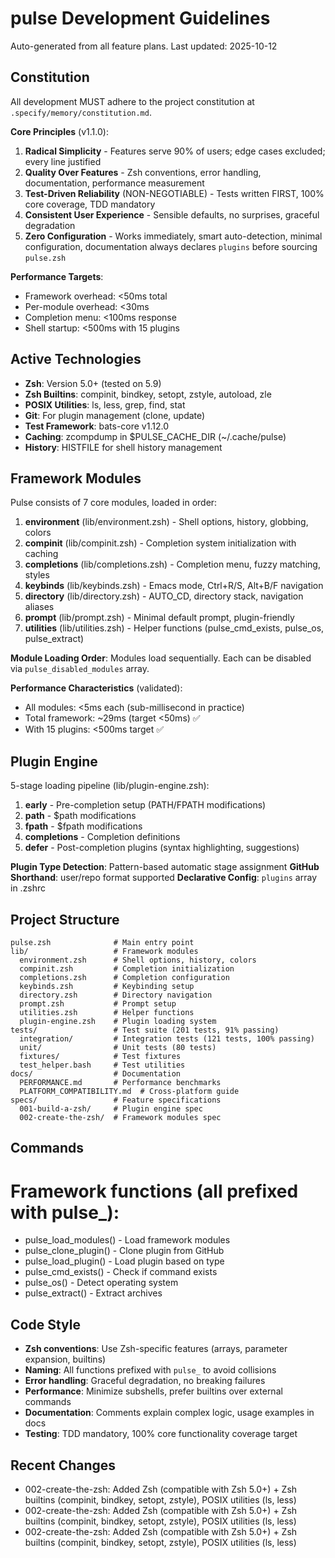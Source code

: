 # pulse Development Guidelines

Auto-generated from all feature plans. Last updated: 2025-10-12

## Constitution

All development MUST adhere to the project constitution at `.specify/memory/constitution.md`.

**Core Principles** (v1.1.0):

1. **Radical Simplicity** - Features serve 90% of users; edge cases excluded; every line justified
2. **Quality Over Features** - Zsh conventions, error handling, documentation, performance measurement
3. **Test-Driven Reliability** (NON-NEGOTIABLE) - Tests written FIRST, 100% core coverage, TDD mandatory
4. **Consistent User Experience** - Sensible defaults, no surprises, graceful degradation
5. **Zero Configuration** - Works immediately, smart auto-detection, minimal configuration, documentation always declares `plugins` before sourcing `pulse.zsh`

**Performance Targets**:
- Framework overhead: <50ms total
- Per-module overhead: <30ms
- Completion menu: <100ms response
- Shell startup: <500ms with 15 plugins

## Active Technologies
- **Zsh**: Version 5.0+ (tested on 5.9)
- **Zsh Builtins**: compinit, bindkey, setopt, zstyle, autoload, zle
- **POSIX Utilities**: ls, less, grep, find, stat
- **Git**: For plugin management (clone, update)
- **Test Framework**: bats-core v1.12.0
- **Caching**: zcompdump in $PULSE_CACHE_DIR (~/.cache/pulse)
- **History**: HISTFILE for shell history management

## Framework Modules

Pulse consists of 7 core modules, loaded in order:

1. **environment** (lib/environment.zsh) - Shell options, history, globbing, colors
2. **compinit** (lib/compinit.zsh) - Completion system initialization with caching
3. **completions** (lib/completions.zsh) - Completion menu, fuzzy matching, styles
4. **keybinds** (lib/keybinds.zsh) - Emacs mode, Ctrl+R/S, Alt+B/F navigation
5. **directory** (lib/directory.zsh) - AUTO_CD, directory stack, navigation aliases
6. **prompt** (lib/prompt.zsh) - Minimal default prompt, plugin-friendly
7. **utilities** (lib/utilities.zsh) - Helper functions (pulse_cmd_exists, pulse_os, pulse_extract)

**Module Loading Order**: Modules load sequentially. Each can be disabled via `pulse_disabled_modules` array.

**Performance Characteristics** (validated):
- All modules: <5ms each (sub-millisecond in practice)
- Total framework: ~29ms (target <50ms) ✅
- With 15 plugins: <500ms target ✅

## Plugin Engine

5-stage loading pipeline (lib/plugin-engine.zsh):

1. **early** - Pre-completion setup (PATH/FPATH modifications)
2. **path** - $path modifications
3. **fpath** - $fpath modifications
4. **completions** - Completion definitions
5. **defer** - Post-completion plugins (syntax highlighting, suggestions)

**Plugin Type Detection**: Pattern-based automatic stage assignment
**GitHub Shorthand**: user/repo format supported
**Declarative Config**: `plugins` array in .zshrc

## Project Structure
```
pulse.zsh              # Main entry point
lib/                   # Framework modules
  environment.zsh      # Shell options, history, colors
  compinit.zsh         # Completion initialization
  completions.zsh      # Completion configuration
  keybinds.zsh         # Keybinding setup
  directory.zsh        # Directory navigation
  prompt.zsh           # Prompt setup
  utilities.zsh        # Helper functions
  plugin-engine.zsh    # Plugin loading system
tests/                 # Test suite (201 tests, 91% passing)
  integration/         # Integration tests (121 tests, 100% passing)
  unit/                # Unit tests (80 tests)
  fixtures/            # Test fixtures
  test_helper.bash     # Test utilities
docs/                  # Documentation
  PERFORMANCE.md       # Performance benchmarks
  PLATFORM_COMPATIBILITY.md  # Cross-platform guide
specs/                 # Feature specifications
  001-build-a-zsh/     # Plugin engine spec
  002-create-the-zsh/  # Framework modules spec
```

## Commands
# Framework functions (all prefixed with pulse_):
- pulse_load_modules() - Load framework modules
- pulse_clone_plugin() - Clone plugin from GitHub
- pulse_load_plugin() - Load plugin based on type
- pulse_cmd_exists() - Check if command exists
- pulse_os() - Detect operating system
- pulse_extract() - Extract archives

## Code Style
- **Zsh conventions**: Use Zsh-specific features (arrays, parameter expansion, builtins)
- **Naming**: All functions prefixed with `pulse_` to avoid collisions
- **Error handling**: Graceful degradation, no breaking failures
- **Performance**: Minimize subshells, prefer builtins over external commands
- **Documentation**: Comments explain complex logic, usage examples in docs
- **Testing**: TDD mandatory, 100% core functionality coverage target

## Recent Changes
- 002-create-the-zsh: Added Zsh (compatible with Zsh 5.0+) + Zsh builtins (compinit, bindkey, setopt, zstyle), POSIX utilities (ls, less)
- 002-create-the-zsh: Added Zsh (compatible with Zsh 5.0+) + Zsh builtins (compinit, bindkey, setopt, zstyle), POSIX utilities (ls, less)
- 002-create-the-zsh: Added Zsh (compatible with Zsh 5.0+) + Zsh builtins (compinit, bindkey, setopt, zstyle), POSIX utilities (ls, less)

<!-- MANUAL ADDITIONS START -->
<!-- MANUAL ADDITIONS END -->
